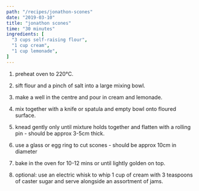 ```yaml
---
path: "/recipes/jonathon-scones"
date: "2019-03-10"
title: "jonathon scones"
time: "30 minutes"
ingredients: [
  "3 cups self-raising flour",
  "1 cup cream",
  "1 cup lemonade",
]
---
```


1. preheat oven to 220°C.

2. sift flour and a pinch of salt into a large mixing bowl.

3. make a well in the centre and pour in cream and lemonade.

4. mix together with a knife or spatula and empty bowl onto floured surface.

5. knead gently only until mixture holds together and flatten with a rolling pin - should be approx 3-5cm thick.

6. use a glass or egg ring to cut scones - should be approx 10cm in diameter

7. bake in the oven for 10-12 mins or until lightly golden on top.

8. optional: use an electric whisk to whip 1 cup of cream with 3 teaspoons of caster sugar and serve alongside an assortment of jams.